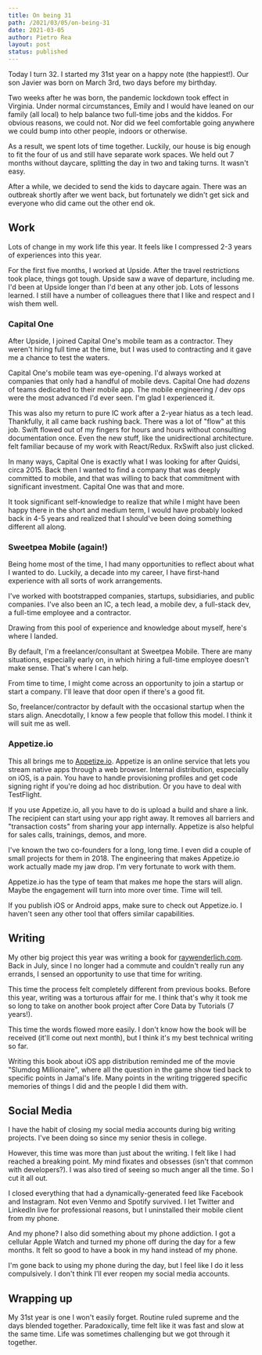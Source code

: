 ```yaml
---
title: On being 31
path: /2021/03/05/on-being-31 
date: 2021-03-05
author: Pietro Rea
layout: post
status: published
---
```


Today I turn 32. I started my 31st year on a happy note (the happiest!). Our son Javier was born on March 3rd, two days before my birthday.  

Two weeks after he was born, the pandemic lockdown took effect in Virginia. Under normal circumstances, Emily and I would have leaned on our family (all local) to help balance two full-time jobs and the kiddos. For obvious reasons, we could not. Nor did we feel comfortable going anywhere we could bump into other people, indoors or otherwise. 

As a result, we spent lots of time together. Luckily, our house is big enough to fit the four of us and still have separate work spaces. We held out 7 months without daycare, splitting the day in two and taking turns. It wasn't easy. 

After a while, we decided to send the kids to daycare again. There was an outbreak shortly after we went back, but fortunately we didn't get sick and everyone who did came out the other end ok. 

## Work

Lots of change in my work life this year. It feels like I compressed 2-3 years of experiences into this year. 

For the first five months, I worked at Upside. After the travel restrictions took place, things got tough. Upside saw a wave of departure, including me. I'd been at Upside longer than I'd been at any other job. Lots of lessons learned. I still have a number of colleagues there that I like and respect and I wish them well.

### Capital One

After Upside, I joined Capital One's mobile team as a contractor. They weren't hiring full time at the time, but I was used to contracting and it gave me a chance to test the waters.

Capital One's mobile team was eye-opening. I'd always worked at companies that only had a handful of mobile devs. Capital One had _dozens_ of teams dedicated to their mobile app. The mobile engineering / dev ops were the most advanced I'd ever seen. I'm glad I experienced it.

This was also my return to pure IC work after a 2-year hiatus as a tech lead. Thankfully, it all came back rushing back. There was a lot of "flow" at this job. Swift flowed out of my fingers for hours and hours without consulting documentation once. Even the new stuff, like the unidirectional architecture. felt familiar because of my work with React/Redux. RxSwift also just clicked.

In many ways, Capital One is exactly what I was looking for after Quidsi, circa 2015. Back then I wanted to find a company that was deeply committed to mobile, and that was willing to back that commitment with significant investment. Capital One was that and more.  

It took significant self-knowledge to realize that while I might have been happy there in the short and medium term, I would have probably looked back in 4-5 years and realized that I should've been doing something different all along. 

### Sweetpea Mobile (again!)

Being home most of the time, I had many opportunities to reflect about what I wanted to do. Luckily, a decade into my career, I have first-hand experience with all sorts of work arrangements. 

I've worked with bootstrapped companies, startups, subsidiaries, and public companies. I've also been an IC, a tech lead, a mobile dev, a full-stack dev, a full-time employee and a contractor. 

Drawing from this pool of experience and knowledge about myself, here's where I landed.

By default, I'm a freelancer/consultant at Sweetpea Mobile. There are many situations, especially early on, in which hiring a full-time employee doesn't make sense. That's where I can help. 

From time to time, I might come across an opportunity to join a startup or start a company. I'll leave that door open if there's a good fit. 

So, freelancer/contractor by default with the occasional startup when the stars align. Anecdotally, I know a few people that follow this model. I think it will suit me as well.

### Appetize.io

This all brings me to [Appetize.io](https://appetize.io). Appetize is an online service that lets you stream native apps through a web browser. Internal distribution, especially on iOS, is a pain. You have to handle provisioning profiles and get code signing right if you're doing ad hoc distribution. Or you have to deal with TestFlight.

If you use Appetize.io, all you have to do is upload a build and share a link. The recipient can start using your app right away. It removes all barriers and "transaction costs" from sharing your app internally. Appetize is also helpful for sales calls, trainings, demos, and more.

I've known the two co-founders for a long, long time. I even did a couple of small projects for them in 2018. The engineering that makes Appetize.io work actually made my jaw drop. I'm very fortunate to work with them. 

Appetize.io has the type of team that makes me hope the stars will align. Maybe the engagement will turn into more over time. Time will tell. 

If you publish iOS or Android apps, make sure to check out Appetize.io. I haven't seen any other tool that offers similar capabilities.

## Writing

My other big project this year was writing a book for [raywenderlich.com](https://raywenderlich.com). Back in July, since I no longer had a commute and couldn't really run any errands, I sensed an opportunity to use that time for writing.

This time the process felt completely different from previous books. Before this year, writing was a torturous affair for me. I think that's why it took me so long to take on another book project after Core Data by Tutorials (7 years!).

This time the words flowed more easily. I don't know how the book will be received (it'll come out next month), but I think it's my best technical writing so far.

Writing this book about iOS app distribution reminded me of the movie "Slumdog Millionaire", where all the question in the game show tied back to specific points in Jamal's life. Many points in the writing triggered specific memories of things I did and the people I did them with.

## Social Media

I have the habit of closing my social media accounts during big writing projects. I've been doing so since my senior thesis in college. 

However, this time was more than just about the writing. I felt like I had reached a breaking point. My mind fixates and obsesses (isn't that common with developers?). I was also tired of seeing so much anger all the time. So I cut it all out.

I closed everything that had a dynamically-generated feed like Facebook and Instagram. Not even Venmo and Spotify survived. I let Twitter and LinkedIn live for professional reasons, but I uninstalled their mobile client from my phone. 

And my phone? I also did something about my phone addiction. I got a cellular Apple Watch and turned my phone off during the day for a few months. It felt so good to have a book in my hand instead of my phone. 

I'm gone back to using my phone during the day, but I feel like I do it less compulsively. I don't think I'll ever reopen my social media accounts.

## Wrapping up

My 31st year is one I won't easily forget. Routine ruled supreme and the days blended together. Paradoxically, time felt like it was fast and slow at the same time. Life was sometimes challenging but we got through it together. 